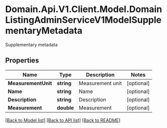 # Domain.Api.V1.Client.Model.DomainListingAdminServiceV1ModelSupplementaryMetadata
Supplementary metadata
## Properties

Name | Type | Description | Notes
------------ | ------------- | ------------- | -------------
**MeasurementUnit** | **string** | Measurement unit | [optional] 
**Name** | **string** | Name | [optional] 
**Description** | **string** | Description | [optional] 
**Measurement** | **double** | Measurement | [optional] 

[[Back to Model list]](../README.md#documentation-for-models) [[Back to API list]](../README.md#documentation-for-api-endpoints) [[Back to README]](../README.md)

